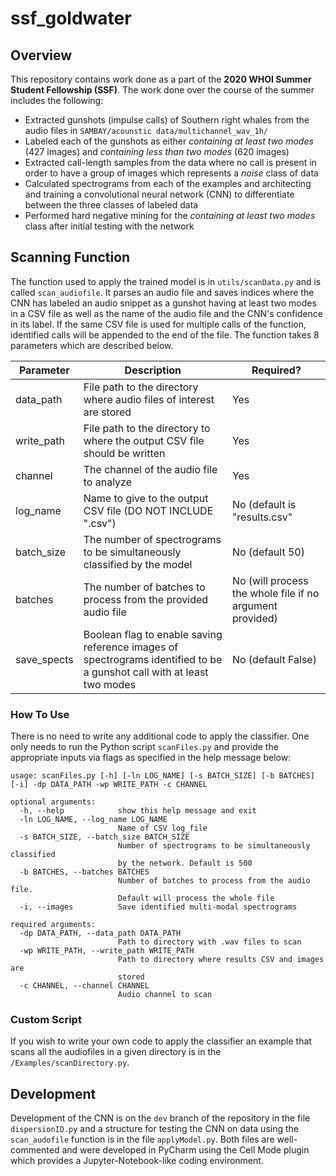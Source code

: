 # ssf_goldwater

## Overview

This repository contains work done as a part of the **2020 WHOI Summer Student Fellowship (SSF)**. The work done over the
course of the summer includes the following:
* Extracted gunshots (impulse calls) of Southern right whales from the audio files in 
  `SAMBAY/acounstic data/multichannel_wav_1h/`
* Labeled each of the gunshots as either *containing at least two modes* (427 images) and *containing less than two 
  modes* (620 images)
* Extracted call-length samples from the data where no call is present in order to have a group of images which
  represents a *noise* class of data
* Calculated spectrograms from each of the examples and architecting and training a convolutional neural network (CNN)
  to differentiate between the three classes of labeled data
* Performed hard negative mining for the *containing at least two modes* class after initial testing with the network
  
## Scanning Function

The function used to apply the trained model is in `utils/scanData.py` and is called `scan_audiofile`. It parses an 
audio file and saves indices where the CNN has labeled an audio snippet as a gunshot having at least two modes in a 
CSV file as well as the name of the audio file and the CNN's confidence in its label. If the same CSV file is used for 
multiple calls of the function, identified calls will be appended to the end of the file. The function takes 8 parameters
which are described below.

Parameter | Description | Required?
------------ | ------------- | -------------
data_path | File path to the directory where audio files of interest are stored | Yes
write_path | File path to the directory to where the output CSV file should be written | Yes
channel | The channel of the audio file to analyze | Yes
log_name | Name to give to the output CSV file (DO NOT INCLUDE ".csv") | No (default is "results.csv"
batch_size | The number of spectrograms to be simultaneously classified by the model | No (default 50)
batches | The number of batches to process from the provided audio file | No (will process the whole file if no argument provided)
save_spects | Boolean flag to enable saving reference images of spectrograms identified to be a gunshot call with at least two modes | No (default False)

### How To Use

There is no need to write any additional code to apply the classifier. One only needs to run the Python script `scanFiles.py`
and provide the appropriate inputs via flags as specified in the help message below:

```
usage: scanFiles.py [-h] [-ln LOG_NAME] [-s BATCH_SIZE] [-b BATCHES] [-i] -dp DATA_PATH -wp WRITE_PATH -c CHANNEL

optional arguments:
  -h, --help            show this help message and exit
  -ln LOG_NAME, --log_name LOG_NAME
                        Name of CSV log_file
  -s BATCH_SIZE, --batch_size BATCH_SIZE
                        Number of spectrograms to be simultaneously classified
                        by the network. Default is 500
  -b BATCHES, --batches BATCHES
                        Number of batches to process from the audio file.
                        Default will process the whole file
  -i, --images          Save identified multi-modal spectrograms

required arguments:
  -dp DATA_PATH, --data_path DATA_PATH
                        Path to directory with .wav files to scan
  -wp WRITE_PATH, --write_path WRITE_PATH
                        Path to directory where results CSV and images are
                        stored
  -c CHANNEL, --channel CHANNEL
                        Audio channel to scan
```

### Custom Script

If you wish to write your own code to apply the classifier an example that scans all the audiofiles in a given directory
is in the `/Examples/scanDirectory.py`. 

## Development

Development of the CNN is on the `dev` branch of the repository in the file `dispersionID.py` and a structure for testing the CNN on data using the 
`scan_audofile` function is in the file `applyModel.py`. Both files are well-commented and were developed in PyCharm using the 
Cell Mode plugin which provides a Jupyter-Notebook-like coding environment.